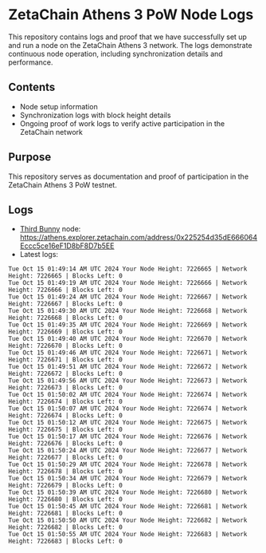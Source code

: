 # ZetaChain Athens 3 PoW Node Logs
This repository contains logs and proof that we have successfully set up and run a node on the ZetaChain Athens 3 network. The logs demonstrate continuous node operation, including synchronization details and performance.

## Contents
- Node setup information
- Synchronization logs with block height details
- Ongoing proof of work logs to verify active participation in the ZetaChain network

## Purpose
This repository serves as documentation and proof of participation in the ZetaChain Athens 3 PoW testnet.

## Logs

- [Third Bunny](https://thirdbunny.xyz/) node: https://athens.explorer.zetachain.com/address/0x225254d35dE666064Eccc5ce16eF1D8bF8D7b5EE
- Latest logs:
```
Tue Oct 15 01:49:14 AM UTC 2024 Your Node Height: 7226665 | Network Height: 7226665 | Blocks Left: 0
Tue Oct 15 01:49:19 AM UTC 2024 Your Node Height: 7226666 | Network Height: 7226666 | Blocks Left: 0
Tue Oct 15 01:49:24 AM UTC 2024 Your Node Height: 7226667 | Network Height: 7226667 | Blocks Left: 0
Tue Oct 15 01:49:30 AM UTC 2024 Your Node Height: 7226668 | Network Height: 7226668 | Blocks Left: 0
Tue Oct 15 01:49:35 AM UTC 2024 Your Node Height: 7226669 | Network Height: 7226669 | Blocks Left: 0
Tue Oct 15 01:49:40 AM UTC 2024 Your Node Height: 7226670 | Network Height: 7226670 | Blocks Left: 0
Tue Oct 15 01:49:46 AM UTC 2024 Your Node Height: 7226671 | Network Height: 7226671 | Blocks Left: 0
Tue Oct 15 01:49:51 AM UTC 2024 Your Node Height: 7226672 | Network Height: 7226672 | Blocks Left: 0
Tue Oct 15 01:49:56 AM UTC 2024 Your Node Height: 7226673 | Network Height: 7226673 | Blocks Left: 0
Tue Oct 15 01:50:02 AM UTC 2024 Your Node Height: 7226674 | Network Height: 7226674 | Blocks Left: 0
Tue Oct 15 01:50:07 AM UTC 2024 Your Node Height: 7226674 | Network Height: 7226674 | Blocks Left: 0
Tue Oct 15 01:50:12 AM UTC 2024 Your Node Height: 7226675 | Network Height: 7226675 | Blocks Left: 0
Tue Oct 15 01:50:17 AM UTC 2024 Your Node Height: 7226676 | Network Height: 7226676 | Blocks Left: 0
Tue Oct 15 01:50:24 AM UTC 2024 Your Node Height: 7226677 | Network Height: 7226677 | Blocks Left: 0
Tue Oct 15 01:50:29 AM UTC 2024 Your Node Height: 7226678 | Network Height: 7226678 | Blocks Left: 0
Tue Oct 15 01:50:34 AM UTC 2024 Your Node Height: 7226679 | Network Height: 7226679 | Blocks Left: 0
Tue Oct 15 01:50:39 AM UTC 2024 Your Node Height: 7226680 | Network Height: 7226680 | Blocks Left: 0
Tue Oct 15 01:50:45 AM UTC 2024 Your Node Height: 7226681 | Network Height: 7226681 | Blocks Left: 0
Tue Oct 15 01:50:50 AM UTC 2024 Your Node Height: 7226682 | Network Height: 7226682 | Blocks Left: 0
Tue Oct 15 01:50:55 AM UTC 2024 Your Node Height: 7226683 | Network Height: 7226683 | Blocks Left: 0
```
